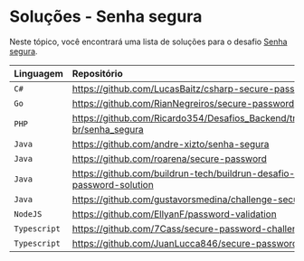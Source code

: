 # Soluções - Senha segura

Neste tópico, você encontrará uma lista de soluções para o desafio [Senha segura](PROBLEM.md).

| Linguagem    | Repositório                                                                        |
|:-------------|:-----------------------------------------------------------------------------------|
| `C#`         | https://github.com/LucasBaitz/csharp-secure-password                               |
| `Go`         | https://github.com/RianNegreiros/secure-password                                   |
| `PHP`        | https://github.com/Ricardo354/Desafios_Backend/tree/main/backend-br/senha_segura   |
| `Java`       | https://github.com/andre-xizto/senha-segura                                        |
| `Java`       | https://github.com/roarena/secure-password                                         |
| `Java`       | https://github.com/buildrun-tech/buildrun-desafio-backend-secure-password-solution |
| `Java`       | https://github.com/gustavorsmedina/challenge-secure-password                       |
| `NodeJS`     | https://github.com/EllyanF/password-validation                                     |
| `Typescript` | https://github.com/7Cass/secure-password-challenge                                 |
| `Typescript` | https://github.com/JuanLucca846/secure-password-api                                |
